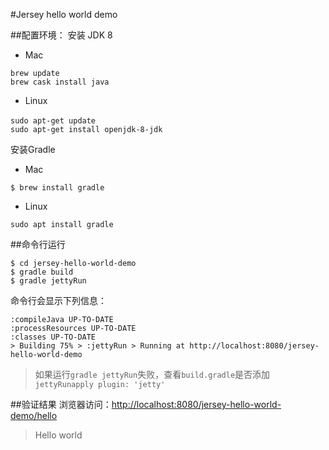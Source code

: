 #Jersey hello world demo

##配置环境：
安装 JDK 8
- Mac
```
brew update
brew cask install java
```
- Linux
```
sudo apt-get update　
sudo apt-get install openjdk-8-jdk
```
安装Gradle
- Mac
```
$ brew install gradle
```
- Linux
```
sudo apt install gradle
```

##命令行运行
```
$ cd jersey-hello-world-demo
$ gradle build
$ gradle jettyRun
```
命令行会显示下列信息：
```
:compileJava UP-TO-DATE
:processResources UP-TO-DATE
:classes UP-TO-DATE
> Building 75% > :jettyRun > Running at http://localhost:8080/jersey-hello-world-demo
```

> 如果运行`gradle jettyRun`失败，查看`build.gradle`是否添加`jettyRunapply plugin: 'jetty'`

##验证结果
浏览器访问：[http://localhost:8080/jersey-hello-world-demo/hello](http://localhost:8080/jersey-hello-world-demo/hello)

>Hello world


